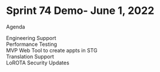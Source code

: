 <h1>Sprint 74 Demo- June 1, 2022</h1>

Agenda

Engineering Support<br>
Performance Testing<br>
MVP Web Tool to create appts in STG<br>
Translation Support<br>
LoROTA Security Updates
